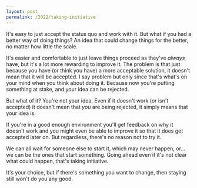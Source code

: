 ```yaml
---
layout: post
permalink: /2022/taking-initiative
---
```

It's easy to just accept the status quo and work with it.
But what if you had a better way of doing things? An idea that could change things for the better, no matter how little the scale.

It's easier and comfortable to just leave things proceed as they've *always* have, but it's a lot more rewarding to improve it.
The problem is that just because you have (or think you have) a more acceptable solution, it doesn't mean that it will be accepted.
I say problem but only since that's what's on your mind when you think about doing it. Because now you're putting something at stake, and your idea can be rejected.

But what of it?
You're not your idea. Even if it doesn't work (or isn't accepted) it doesn't mean that *you* are being rejected, it simply means that your idea is.

If you're in a good enough environment you'll get feedback on why it doesn't work and you might even be able to improve it so that it does get accepted later on.
But regardless, there's no reason not to try it.

We can all wait for someone else to start it, which may never happen, or... we can be the ones that start something.
Going ahead even if it's not clear what could happen, that's taking initiative.

It's your choice, but if there's something you want to change, then staying still won't do you any good.